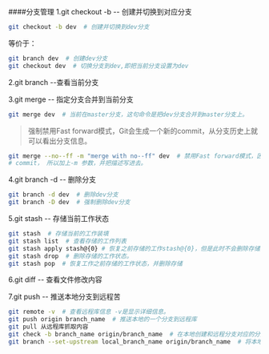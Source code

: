 ####分支管理
1.git checkout -b -- 创建并切换到对应分支
```bash
git checkout -b dev  # 创建并切换到dev分支
```
等价于：
```bash
git branch dev  # 创建dev分支
git checkout dev  # 切换分支到dev,即把当前分支设置为dev
```

2.git branch --查看当前分支

3.git merge -- 指定分支合并到当前分支
```bash
git merge dev  # 当前在master分支，这句命令是把dev分支合并到master分支上。
```
>强制禁用Fast forward模式，Git会生成一个新的commit，从分支历史上就可以看出分支信息。
```bash
git merge --no--ff -m "merge with no--ff" dev  # 禁用Fast forward模式，因为要创建一个新的
# commit， 所以加上-m 参数，并把描述写进去。
```

4.git branch -d -- 删除分支
```bash
git branch -d dev  # 删除dev分支
git branch -D dev  # 强制删除dev分支
``` 

5.git stash -- 存储当前工作状态
```bash
git stash  # 存储当前的工作装填
git stash list  # 查看存储的工作列表
git stash apply stash@{0} # 恢复之前存储的工作stash@{0}，但是此时不会删除存储的内容，需要用drop来删除
git stash drop  # 删除存储的工作状态。
git stash pop  # 恢复工作之前存储的工作状态，并删除存储
```

6.git diff -- 查看文件修改内容

7.git push -- 推送本地分支到远程苦
```bash
git remote -v  # 查看远程库信息 -v是显示详细信息。
git push origin branch_name  # 推送本地的一个分支到远程库
git pull 从远程库抓取内容
git check -b branch_name origin/branch_name  # 在本地创建和远程分支对应的分支
git branch --set-upstream local_branch_name origin/branch_name  # 将本地的分支和远程的分支关联起来
```